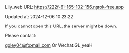 Lily_web URL: https://222f-61-165-102-156.ngrok-free.app

Updated at: 2024-12-06 10:23:22

If you cannot open this URL, the server might be down.

Please contact: 

goley04@foxmail.com Or Wechat:GL_yeaH